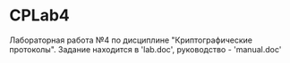 CPLab4
=============================
Лабораторная работа №4 по дисциплине "Криптографические протоколы".
Задание находится в 'lab.doc', руководство - 'manual.doc'

